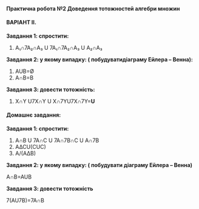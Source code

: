 #### **Практична робота №2 Доведення тотожностей алгебри множин**

#### **ВАРІАНТ IІ.**

**Завдання 1: спростити:**
1.	A&#8321;∩7A&#8322;∩A&#8323; U 7A&#8321;∩7A&#8322;∩A&#8323; U A&#8322;∩A&#8323;

**Завдання 2: у якому випадку: ( побудуватидіаграму Ейлера – Венна):**                              
1.	AUB=Ø
2.	A∩B=B


 **Завдання 3: довести тотожність:**             
 1.	X∩Y U7X∩Y U X∩7YU7X∩7Y=**U**  

#### **Домашнє завдання:**

**Завдання 1: спростити:**
1.	A∩B U 7A∩C U 7A∩7B∩C U A∩7B
2.	A∆CU(CUC)
3.	A/(A∆B)

**Завдання 2: у якому випадку: ( побудувати діаграму Ейлера – Венна)**

A∩B=AUB

**Завдання 3: довести тотожність**

7(AU7B)=7A∩B
